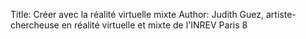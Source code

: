 Title: Créer avec la réalité virtuelle mixte 
Author: Judith Guez, artiste-chercheuse en réalité virtuelle et mixte de l'INREV Paris 8

